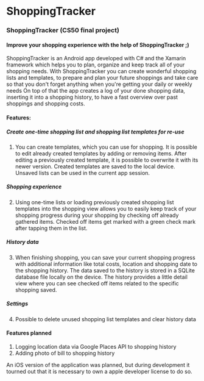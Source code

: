 # ShoppingTracker

### ShoppingTracker (CS50 final project)

#### Improve your shopping experience with the help of ShoppingTracker ;)
ShoppingTracker is an Android app developed with C# and the Xamarin framework which helps you to plan, organize and keep track all of your shopping needs.
With ShoppingTracker you can create wonderful shopping lists and templates, to prepare and plan your future shoppings and take care so that you don't forget anything when you're getting your daily or weekly needs
On top of that the app creates a log of your done shopping data, inserting it into a shopping history, to have a fast overview over past shoppings and shopping costs.

#### Features:
##### Create one-time shopping list and shopping list templates for re-use
1. You can create templates, which you can use for shopping. It is possible to edit already created templates by adding or removing items. After editing a previously created template, it is possible to overwrite it with its newer version.
Created templates are saved to the local device. Unsaved lists can be used in the current app session.

##### Shopping experience
2. Using one-time lists or loading previously created shopping list templates into the shopping view allows you to easily keep track of your shopping progress during your shopping by checking off already gathered items.
Checked off items get marked with a green check mark after tapping them in the list.

##### History data
3. When finishing shopping, you can save your current shopping progress with additional information like total costs, location and shopping date to the shopping history.
The data saved to the history is stored in a SQLite database file locally on the device. The history provides a little detail view where you can see checked off items related to the specific shopping saved.

##### Settings
4. Possible to delete unused shopping list templates and clear history data

#### Features planned
1. Logging location data via Google Places API to shopping history
2. Adding photo of bill to shopping history

An iOS version of the application was planned, but during development it tourned out that it is necessary to own a apple developer license to do so.
